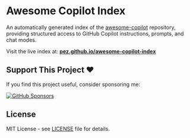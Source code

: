 # Awesome Copilot Index

An automatically generated index of the [awesome-copilot](https://github.com/github/awesome-copilot) repository, providing structured access to GitHub Copilot instructions, prompts, and chat modes.

Visit the live index at: **[pez.github.io/awesome-copilot-index](https://pez.github.io/awesome-copilot-index/)**

## Support This Project ♥️

If you find this project useful, consider sponsoring me:

[![GitHub Sponsors](https://img.shields.io/github/sponsors/pez?style=for-the-badge&logo=github&logoColor=white&labelColor=black&color=ff69b4)](https://github.com/sponsors/pez)


## License

MIT License - see [LICENSE](LICENSE) file for details.
